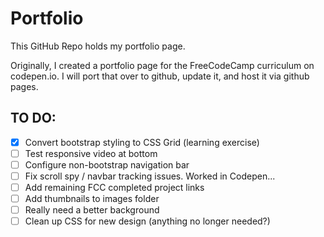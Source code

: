 # Portfolio

This GitHub Repo holds my portfolio page.

Originally, I created a portfolio page for the FreeCodeCamp curriculum on codepen.io. I will port that over to github, update it, and host it via github pages.

## TO DO:
- [x] Convert bootstrap styling to CSS Grid (learning exercise)
- [ ] Test responsive video at bottom
- [ ] Configure non-bootstrap navigation bar
- [ ] Fix scroll spy / navbar tracking issues. Worked in Codepen...
- [ ] Add remaining FCC completed project links
- [ ] Add thumbnails to images folder
- [ ] Really need a better background
- [ ] Clean up CSS for new design (anything no longer needed?)